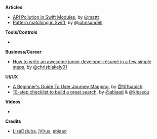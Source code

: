 
**Articles**

* [API Pollution in Swift Modules](https://nshipster.com/swift-api-pollution/), by [@mattt](https://twitter.com/mattt)
* [Pattern matching in Swift](https://www.swiftbysundell.com/posts/pattern-matching-in-swift), by [@johnsundell](https://twitter.com/johnsundell)

**Tools/Controls**

* 

**Business/Career**

* [How to write an awesome junior developer résumé in a few simple steps](https://medium.freecodecamp.org/how-to-write-an-awesome-junior-developer-r%C3%A9sum%C3%A9-in-a-few-simple-steps-316010db80ec), by [@chrisblakely01](https://twitter.com/chrisblakely01)

**UI/UX**

* [A Beginner's Guide To User Journey Mapping](http://babich.biz/user-journey-map/), by [@101babich](https://twitter.com/101babich)
* [10-step checklist to build a great search](https://medium.com/videdressing-engineering/10-step-checklist-to-build-a-great-search-1c8373a97a87), by [@abiaad](https://twitter.com/abiaad) & [@klessou](https://twitter.com/klessou)

**Videos**

* 

**Credits**

* [LisaDziuba](https://github.com/lisadziuba), [jVirus](https://github.com/jVirus), [abiaad](https://github.com/abiaad)
